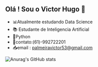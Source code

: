 ## Olá ! Sou o Victor Hugo 👋
- 📊Atualmente estudando Data Science 
- 📚 Estudante de Inteligencia Artificial
- 🐍Python
- 📱contato:(61)-992722201
- 📥email : palmeiravictor53@gmail.com
  
![Anurag's GitHub stats](https://github-readme-stats.vercel.app/api?username=anuraghazra&theme=dark&show_icons=true)
